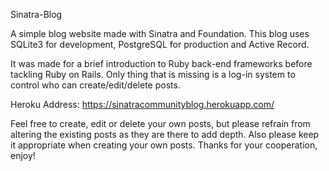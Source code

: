 Sinatra-Blog

A simple blog website made with Sinatra and Foundation. This blog uses SQLite3 for development, PostgreSQL for production and Active Record.

It was made for a brief introduction to Ruby back-end frameworks before tackling Ruby on Rails.
Only thing that is missing is a log-in system to control who can create/edit/delete posts.

Heroku Address: https://sinatracommunityblog.herokuapp.com/

Feel free to create, edit or delete your own posts, but please refrain from altering the existing posts as they are there to add depth. Also please keep it appropriate when creating your own posts. Thanks for your cooperation, enjoy!
